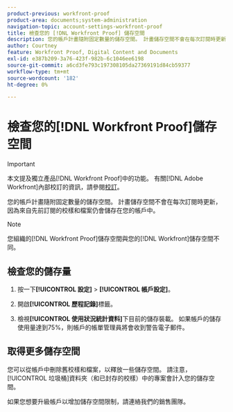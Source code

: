 ```yaml
---
product-previous: workfront-proof
product-area: documents;system-administration
navigation-topic: account-settings-workfront-proof
title: 檢查您的 [!DNL Workfront Proof] 儲存空間
description: 您的帳戶計畫隨附固定數量的儲存空間。 計畫儲存空間不會在每次訂閱時更新，因為來自先前訂閱的校樣和檔案仍會儲存在您的帳戶中。
author: Courtney
feature: Workfront Proof, Digital Content and Documents
exl-id: e387b209-3a76-423f-982b-6c1046ee6198
source-git-commit: a6cd3fe793c197308105da27369191d84cb59377
workflow-type: tm+mt
source-wordcount: '182'
ht-degree: 0%

---
```


# 檢查您的[!DNL Workfront Proof]儲存空間

>[!IMPORTANT]
>
>本文提及獨立產品[!DNL Workfront Proof]中的功能。 有關[!DNL Adobe Workfront]內部校訂的資訊，請參閱[校訂](../../../review-and-approve-work/proofing/proofing.md)。

您的帳戶計畫隨附固定數量的儲存空間。 計畫儲存空間不會在每次訂閱時更新，因為來自先前訂閱的校樣和檔案仍會儲存在您的帳戶中。

>[!NOTE]
>
>您組織的[!DNL Workfront Proof]儲存空間與您的[!DNL Workfront]儲存空間不同。

## 檢查您的儲存量

1. 按一下&#x200B;**[!UICONTROL 設定]** > **[!UICONTROL 帳戶設定]**。

1. 開啟&#x200B;**[!UICONTROL 歷程記錄]**&#x200B;標籤。
1. 檢視&#x200B;**[!UICONTROL 使用狀況統計資料]**&#x200B;下目前的儲存裝載。
如果帳戶的儲存使用量達到75%，則帳戶的帳單管理員將會收到警告電子郵件。

## 取得更多儲存空間

您可以從帳戶中刪除舊校樣和檔案，以釋放一些儲存空間。 請注意，[!UICONTROL 垃圾桶]資料夾（和已封存的校樣）中的專案會計入您的儲存空間。

如果您想要升級帳戶以增加儲存空間限制，請連絡我們的銷售團隊。
